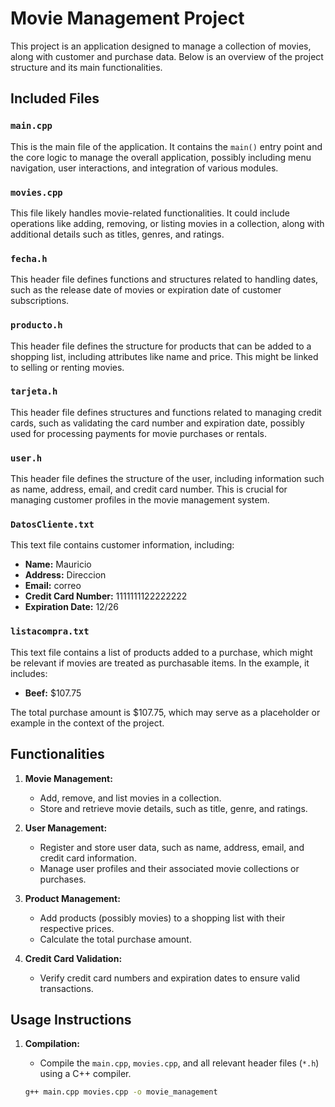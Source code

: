 # Movie Management Project

This project is an application designed to manage a collection of movies, along with customer and purchase data. Below is an overview of the project structure and its main functionalities.

## Included Files

### `main.cpp`
This is the main file of the application. It contains the `main()` entry point and the core logic to manage the overall application, possibly including menu navigation, user interactions, and integration of various modules.

### `movies.cpp`
This file likely handles movie-related functionalities. It could include operations like adding, removing, or listing movies in a collection, along with additional details such as titles, genres, and ratings.

### `fecha.h`
This header file defines functions and structures related to handling dates, such as the release date of movies or expiration date of customer subscriptions.

### `producto.h`
This header file defines the structure for products that can be added to a shopping list, including attributes like name and price. This might be linked to selling or renting movies.

### `tarjeta.h`
This header file defines structures and functions related to managing credit cards, such as validating the card number and expiration date, possibly used for processing payments for movie purchases or rentals.

### `user.h`
This header file defines the structure of the user, including information such as name, address, email, and credit card number. This is crucial for managing customer profiles in the movie management system.

### `DatosCliente.txt`
This text file contains customer information, including:

- **Name:** Mauricio
- **Address:** Direccion
- **Email:** correo
- **Credit Card Number:** 1111111122222222
- **Expiration Date:** 12/26

### `listacompra.txt`
This text file contains a list of products added to a purchase, which might be relevant if movies are treated as purchasable items. In the example, it includes:

- **Beef:** $107.75

The total purchase amount is $107.75, which may serve as a placeholder or example in the context of the project.

## Functionalities

1. **Movie Management:**
   - Add, remove, and list movies in a collection.
   - Store and retrieve movie details, such as title, genre, and ratings.

2. **User Management:**
   - Register and store user data, such as name, address, email, and credit card information.
   - Manage user profiles and their associated movie collections or purchases.

3. **Product Management:**
   - Add products (possibly movies) to a shopping list with their respective prices.
   - Calculate the total purchase amount.

4. **Credit Card Validation:**
   - Verify credit card numbers and expiration dates to ensure valid transactions.

## Usage Instructions

1. **Compilation:**
   - Compile the `main.cpp`, `movies.cpp`, and all relevant header files (`*.h`) using a C++ compiler.

   ```bash
   g++ main.cpp movies.cpp -o movie_management
